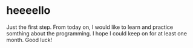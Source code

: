 # heeeello
Just the first step.
From today on, I would like to learn and practice somthing about the programming.
I hope I could keep on for at least one month.
Good luck!
